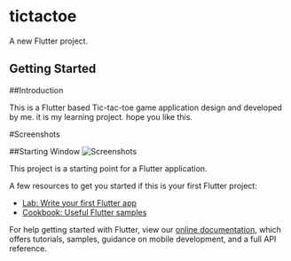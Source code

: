 # tictactoe

A new Flutter project.

## Getting Started


##Introduction

This is a Flutter based Tic-tac-toe game application design and developed by me.
it is my learning project. hope you like this.

#Screenshots

##Starting Window
![Screenshots](1.jpeg)






This project is a starting point for a Flutter application.

A few resources to get you started if this is your first Flutter project:

- [Lab: Write your first Flutter app](https://flutter.dev/docs/get-started/codelab)
- [Cookbook: Useful Flutter samples](https://flutter.dev/docs/cookbook)

For help getting started with Flutter, view our
[online documentation](https://flutter.dev/docs), which offers tutorials,
samples, guidance on mobile development, and a full API reference.
